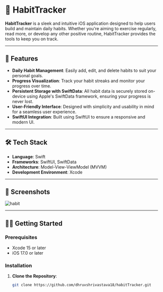 # 📱 HabitTracker

**HabitTracker** is a sleek and intuitive iOS application designed to help users build and maintain daily habits. Whether you're aiming to exercise regularly, read more, or develop any other positive routine, HabitTracker provides the tools to keep you on track.

---

## 🚀 Features

- **Daily Habit Management**: Easily add, edit, and delete habits to suit your personal goals.
- **Progress Visualization**: Track your habit streaks and monitor your progress over time.
- **Persistent Storage with SwiftData**: All habit data is securely stored on-device using Apple's SwiftData framework, ensuring your progress is never lost.
- **User-Friendly Interface**: Designed with simplicity and usability in mind for a seamless user experience.
- **SwiftUI Integration**: Built using SwiftUI to ensure a responsive and modern UI.

---

## 🛠️ Tech Stack

- **Language**: Swift
- **Frameworks**: SwiftUI, SwiftData
- **Architecture**: Model-View-ViewModel (MVVM)
- **Development Environment**: Xcode

---

## 📸 Screenshots

![habit](https://github.com/user-attachments/assets/9191bed3-a2fd-415b-8ec3-a31026ffd048)

---

## 🧑‍💻 Getting Started

### Prerequisites

- Xcode 15 or later
- iOS 17.0 or later

### Installation

1. **Clone the Repository**:

   ```bash
   git clone https://github.com/dhruvshrivastava18/habitTracker.git


